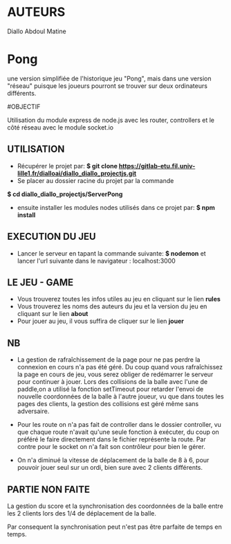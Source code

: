 # AUTEURS

Diallo Abdoul Matine


# Pong

une version simplifiée de l'historique jeu "Pong", mais dans une version "réseau" puisque les joueurs pourront se trouver sur deux ordinateurs différents.

#OBJECTIF

Utilisation du module express de node.js avec les router, controllers et le côté réseau avec le module socket.io


## UTILISATION

* Récupérer le projet par:
**$ git clone https://gitlab-etu.fil.univ-lille1.fr/dialloai/diallo_diallo_projectjs.git**
* Se placer au dossier racine du projet par la commande

**$ cd diallo_diallo_projectjs/ServerPong**
* ensuite installer les modules nodes utilisés dans ce projet par:
**$ npm install**



## EXECUTION DU JEU

* Lancer le serveur en tapant la commande suivante:
**$  nodemon**
et lancer l'url suivante dans le navigateur : localhost:3000

## LE JEU - GAME

* Vous trouverez toutes les infos utiles au jeu en cliquant sur le lien **rules**
* Vous trouverez les noms des auteurs du jeu et la version du jeu en cliquant sur le lien **about**
* Pour jouer au jeu, il vous suffira de cliquer sur le lien **jouer**

## NB

* La gestion de rafraîchissement de la page pour ne pas perdre
la connexion en cours n'a pas été géré. Du coup quand vous rafraîchissez la page en cours de jeu, vous serez obliger de redémarrer le serveur pour continuer à jouer.
Lors des collisions de la balle avec l'une de paddle,on a utilisé la fonction setTimeout pour retarder l'envoi de nouvelle coordonnées de la balle à l'autre joueur, vu que dans toutes les pages des clients, la gestion des collisions est géré même sans adversaire.

* Pour les route on n'a pas fait de controller dans le dossier controller, vu que chaque route n'avait qu'une seule fonction à exécuter, du coup on préféré le faire directement dans le fichier représente la route. Par contre pour le socket on n'a fait son contrôleur pour bien le gérer.

* On n'a diminué la vitesse de déplacement de la balle de 8 à 6,
pour pouvoir jouer seul sur un ordi, bien sure avec 2 clients différents.

## PARTIE NON FAITE
La gestion du score et la synchronisation des coordonnées de la balle entre les 2 clients lors des 1/4 de déplacement de la balle.

Par consequent la synchronisation peut n'est pas être parfaite de temps en temps.
